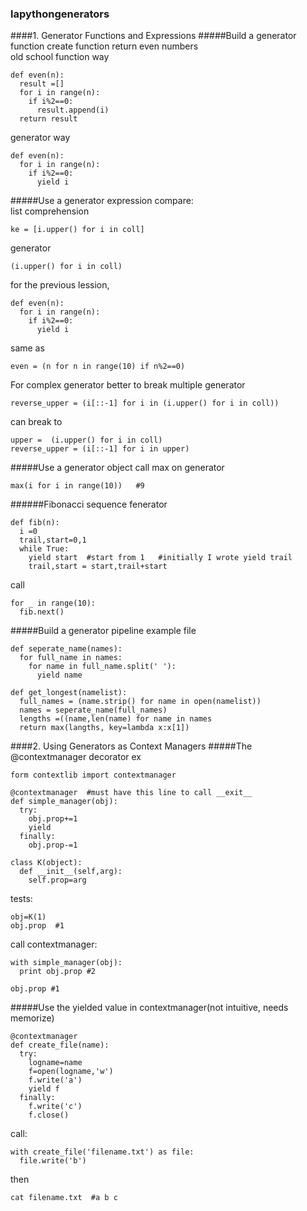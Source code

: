 ### lapythongenerators
####1. Generator Functions and Expressions
#####Build a generator function
create function return even numbers  
old school function way
```
def even(n):
  result =[]
  for i in range(n):
    if i%2==0:
      result.append(i)
  return result
```

generator way
```
def even(n):
  for i in range(n):
    if i%2==0:
      yield i
```

#####Use a generator expression
compare:  
list comprehension
```
ke = [i.upper() for i in coll]
```
generator
```
(i.upper() for i in coll)
```
for the previous lession,
```
def even(n):
  for i in range(n):
    if i%2==0:
      yield i
```
same as
```
even = (n for n in range(10) if n%2==0)
```

For complex generator better to break multiple generator
```
reverse_upper = (i[::-1] for i in (i.upper() for i in coll))
```
can break to
```
upper =  (i.upper() for i in coll)
reverse_upper = (i[::-1] for i in upper)
```
#####Use a generator object
call max on generator
```
max(i for i in range(10))   #9
```
######Fibonacci sequence fenerator
```
def fib(n):
  i =0
  trail,start=0,1
  while True:
    yield start  #start from 1   #initially I wrote yield trail
    trail,start = start,trail+start
```    
call
```
for _ in range(10):
  fib.next()
```
#####Build a generator pipeline
example file
```
def seperate_name(names):
  for full_name in names:
    for name in full_name.split(' '):
      yield name

def get_longest(namelist):
  full_names = (name.strip() for name in open(namelist))
  names = seperate_name(full_names)
  lengths =((name,len(name) for name in names
  return max(langths, key=lambda x:x[1])
```
####2. Using Generators as Context Managers
#####The @contextmanager decorator
ex
```
form contextlib import contextmanager

@contextmanager  #must have this line to call __exit__
def simple_manager(obj):
  try:
    obj.prop+=1
    yield
  finally:
    obj.prop-=1

class K(object):
  def __init__(self,arg):
    self.prop=arg
```

tests:
```
obj=K(1)
obj.prop  #1
```
call contextmanager:
```
with simple_manager(obj):
  print obj.prop #2

obj.prop #1
```

#####Use the yielded value in contextmanager(not intuitive, needs memorize)
```
@contextmanager
def create_file(name):
  try:
    logname=name
    f=open(logname,'w')
    f.write('a')
    yield f
  finally:
    f.write('c')
    f.close()
```
call:
```
with create_file('filename.txt') as file:
  file.write('b')
```
then
```
cat filename.txt  #a b c 
```
